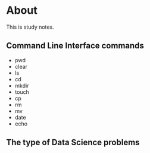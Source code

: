 # About
This is study notes.
## Command Line Interface commands
* pwd
* clear
* ls
* cd
* mkdir
* touch
* cp
* rm
* mv
* date
* echo
## The type of Data Science problems